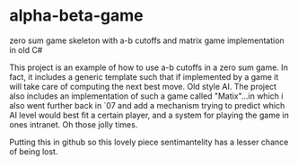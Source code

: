 # alpha-beta-game
zero sum game skeleton with a-b cutoffs and matrix game implementation in old C#


This project is an example of how to use a-b cutoffs in a zero sum game. In fact, it includes a generic template such that if implemented 
by a game it will take care of computing the next best move. Old style AI.
The project also includes an implementation of such a game called "Matix"...in which i also went further back in `07 and add a mechanism trying
to predict which AI level would best fit a certain player, and a system for playing the game in ones intranet.
Oh those jolly times.

Putting this in github so this lovely piece sentimantelity has a lesser chance of being lost.
